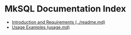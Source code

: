 # MkSQL Documentation Index

- [Introduction and Requirements (../readme.md)](../readme.md)
- [Usage Examples (usage.md)](usage.md)